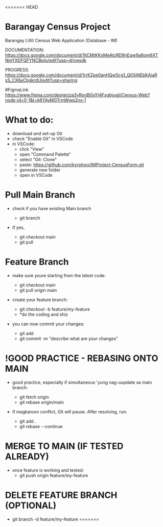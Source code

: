 <<<<<<< HEAD
# Barangay Census Project
Barangay Litlit Census Web Application (Database - IM)

DOCUMENTATION:
https://docs.google.com/document/d/1ltCMtKKxMeAtcRD9nEqw9a8om6XTNmYXDFQFYNCBpIo/edit?usp=drivesdk

PROGRESS: https://docs.google.com/document/d/1rrKZpe0anHQw5cg1_Q0SjNEbKAiaRsS_CX6aCbgkrdU/edit?usp=sharing

#FigmaLink
https://www.figma.com/design/za3yRonBGoYl4Fsgbjugji/Census-Web?node-id=0-1&t=k6YAyMGTrmWwp2nx-1

# What to do:
- download and set-up Git
- check "Enable Git" in VSCode
- in VSCode:
  - click "View"
  - open "Command Palette"
  - select "Git: Clone"
  - paste: https://github.com/kyrstnxx/IMProject-CensusForm.git
  - generate new folder
  - open in VSCode
 
# Pull Main Branch
- check if you have existing Main branch
  - git branch

- if yes,
  - git checkout main
  - git pull

# Feature Branch 
- make sure youre starting from the latest code:
  - git checkout main
  - git pull origin main

- create your feature branch:
  - git checkout -b feature/my-feature
  - *do the coding and shiz

- you can now commit your changes:
  - git add 
  - git commit -m "describe what are your changes"

# !GOOD PRACTICE - REBASING ONTO MAIN
- good practice, especially if simultaneous 'yung nag-uupdate sa main branch:
  - git fetch origin
  - git rebase origin/main

- if magkaroon conflict, Git will pause. After resolving, run:
  - git add .
  - git rebase --continue

# MERGE TO MAIN (IF TESTED ALREADY)
- once feature is working and tested:
  - git push origin feature/my-feature

# DELETE FEATURE BRANCH (OPTIONAL)
  - git branch -d feature/my-feature
=======
